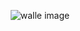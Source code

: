 
<div style="text-align: center;" >

![walle image](https://facile-one.vercel.app/api/og?level=1&commits=0&health=4)

</div>
    